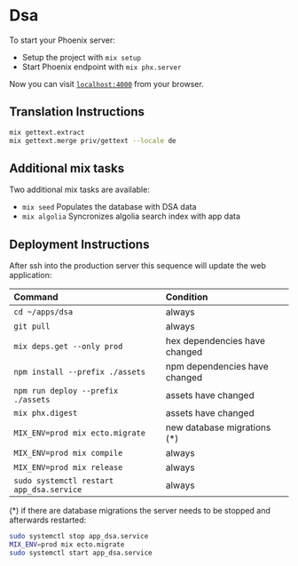 # Dsa

To start your Phoenix server:

  * Setup the project with `mix setup`
  * Start Phoenix endpoint with `mix phx.server`

Now you can visit [`localhost:4000`](http://localhost:4000) from your browser.

## Translation Instructions
```bash
mix gettext.extract
mix gettext.merge priv/gettext --locale de
```

## Additional mix tasks
Two additional mix tasks are available:
- `mix seed` Populates the database with DSA data
- `mix algolia` Syncronizes algolia search index with app data

## Deployment Instructions
After ssh into the production server this sequence will update the web application:

| Command | Condition |
| :-- | :-- |
| `cd ~/apps/dsa` | always |
| `git pull` | always |
| `mix deps.get --only prod` | hex dependencies have changed |
| `npm install --prefix ./assets` | npm dependencies have changed |
| `npm run deploy --prefix ./assets` | assets have changed |
| `mix phx.digest` | assets have changed |
| `MIX_ENV=prod mix ecto.migrate` | new database migrations (*) |
| `MIX_ENV=prod mix compile` | always |
| `MIX_ENV=prod mix release` | always |
| `sudo systemctl restart app_dsa.service` | always |

(*) if there are database migrations the server needs to be stopped and afterwards restarted:
```bash
sudo systemctl stop app_dsa.service
MIX_ENV=prod mix ecto.migrate
sudo systemctl start app_dsa.service
```
